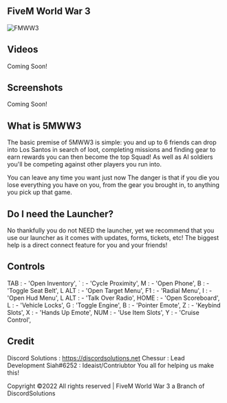 ## FiveM World War 3
![FMWW3](https://media.discordapp.net/attachments/1040002314280386620/1053866627235598386/2_20221217_014030_0001.png?width=719&height=404)



## Videos
Coming Soon!

## Screenshots
Coming Soon!


## What is 5MWW3
The basic premise of 5MWW3 is simple: you and up to 6 friends can drop into Los Santos in search of loot, completing missions and finding gear to earn rewards you can then become the top Squad! As well as AI soldiers you'll be competing against other players you run into.

You can leave any time you want just now The danger is that if you die you lose everything you have on you, from the gear you brought in, to anything you pick up that game. 



## Do I need the Launcher?
No thankfully you do not NEED the launcher, yet we recommend that you use our launcher as it comes with updates, forms, tickets, etc! The biggest help is a direct connect feature for you and your friends!

## Controls
TAB : - 'Open Inventory',
` : - 'Cycle Proximity',
M : - 'Open Phone',
B : - 'Toggle Seat Belt',
L ALT : - 'Open Target Menu',
F1 : - 'Radial Menu',
I : - 'Open Hud Menu',
L ALT : - 'Talk Over Radio',
HOME : - 'Open Scoreboard',
L : - 'Vehicle Locks',
G : 'Toggle Engine',
B : - 'Pointer Emote',
Z : - 'Keybind Slots',
X : - 'Hands Up Emote',
NUM : - 'Use Item Slots',
Y : - 'Cruise Control',


## Credit
Discord Solutions : https://discordsolutions.net
Chessur : Lead Development
Siah#6252 : Ideaist/Contriubtor
You all for helping us make this!

Copyright :copyright:2022 All rights reserved | FiveM World War 3 a Branch of DiscordSolutions
